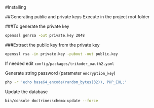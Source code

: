 #Installing

##Generating public and private keys
Execute in the project root folder

###To generate the private key
```bash
openssl genrsa -out private.key 2048
```

###Extract the public key from the private key
```bash
openssl rsa -in private.key -pubout -out public.key
```

If needed edit `config/packages/trikoder_oauth2.yaml` 


Generate string password (parameter `encryption_key`)
```bash
php -r 'echo base64_encode(random_bytes(32)), PHP_EOL;'
```

Update the database
```bash
bin/console doctrine:schema:update --force
```



